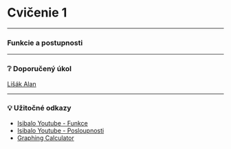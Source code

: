 # Cvičenie 1

---
### Funkcie a postupnosti

---
### :grey_question: Doporučený úkol
[Lišák Alan](https://www.inf.upol.cz/alan/)

---
### :bulb: Užitočné odkazy
- [Isibalo Youtube - Funkce](https://www.youtube.com/playlist?list=PLD-MTmOzXT5Mida3iVsIbxySbi_14g8Bv)
- [Isibalo Youtube - Posloupnosti](https://www.youtube.com/playlist?list=PLD-MTmOzXT5MjZ-rjLIogIx8MrG74a--d)
- [Graphing Calculator](https://www.desmos.com/calculator)
